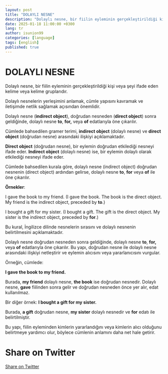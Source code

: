 ```yaml
---
layout: post
title: "DOLAYLI NESNE"
description: "Dolaylı nesne, bir fiilin eyleminin gerçekleştirildiği kişi veya şeyi ifade eden kelime veya kelime gruplarıdır."
date: 2025-01-18 11:00:00 +0300
lang: tr
author: isunion99
categories: [language]
tags: [english]
published: true
---
```



DOLAYLI NESNE
====== 


Dolaylı nesne, bir fiilin eyleminin gerçekleştirildiği kişi veya şeyi ifade eden kelime veya kelime gruplarıdır. 

Dolaylı nesnelerin yerleşimini anlamak, cümle yapısını kavramak ve iletişimde netlik sağlamak açısından önemlidir.


Dolaylı nesne (**indirect object**), doğrudan nesneden (**direct object**) sonra geldiğinde, dolaylı nesne **to**, **for,** veya **of** edatlarıyla öne çıkarılır. 

Cümlede bahsedilen gramer terimi, **indirect object** (dolaylı nesne) ve **direct object** (doğrudan nesne) arasındaki ilişkiyi açıklamaktadır.

**Direct object** (doğrudan nesne), bir eylemin doğrudan etkilediği nesneyi ifade eder. **Indirect object** (dolaylı nesne) ise, bir eylemin dolaylı olarak etkilediği nesneyi ifade eder.

Cümlede bahsedilen kurala göre, dolaylı nesne (indirect object) doğrudan nesnenin (direct object) ardından gelirse, dolaylı nesne **to**, **for** veya **of** ile öne çıkarılır.

**Örnekler**:

I gave the book to my friend. (I gave the book. The book is the direct object. My friend is the indirect object, preceded by **to**.)

I bought a gift for my sister. (I bought a gift. The gift is the direct object. My sister is the indirect object, preceded by **for**.)

Bu kural, İngilizce dilinde nesnelerin sırasını ve dolaylı nesnenin belirtilmesini açıklamaktadır.


Dolaylı nesne doğrudan nesneden sonra geldiğinde, dolaylı nesne **to**, **for,** veya **of** edatlarıyla öne çıkarılır. Bu yapı, doğrudan nesne ile dolaylı nesne arasındaki ilişkiyi netleştirir ve eylemin alıcısını veya yararlanıcısını vurgular.


Örneğin, cümlede:

**I gave the book to my friend.**

Burada, **my friend** dolaylı nesne, **the book** ise doğrudan nesnedir. Dolaylı nesne, **gave** fiilinden sonra gelir ve doğrudan nesneden önce yer alır, edat kullanılmaz.

Bir diğer örnek: **I bought a gift for my sister.**


Burada, **a gift** doğrudan nesne, **my sister** dolaylı nesnedir ve **for** edatı ile belirtilmiştir.

Bu yapı, fiilin eyleminden kimlerin yararlandığını veya kimlerin alıcı olduğunu belirtmeye yardımcı olur, böylece cümlenin anlamını daha net hale getirir.

<h1>Share on Twitter</h1>
<a href="https://twitter.com/intent/tweet?text={{ page.description | url_encode }}&url={{ site.url }}{{ page.url }}" target="_blank">Share on Twitter</a>




<script data-goatcounter="https://gg123.goatcounter.com/count"
    async src="//gc.zgo.at/count.js"></script>
